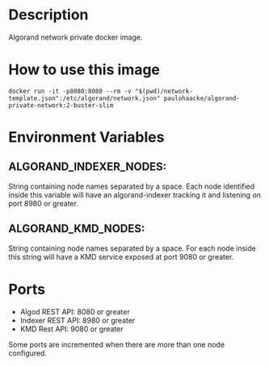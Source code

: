 # Description

Algorand network private docker image.

# How to use this image

```shell
docker run -it -p8080:8080 --rm -v "$(pwd)/network-template.json":/etc/algorand/network.json" paulohaacke/algorand-private-network:2-buster-slim
```

# Environment Variables

## ALGORAND_INDEXER_NODES:

String containing node names separated by a space. Each node identified inside this variable will have an algorand-indexer tracking it and listening on port 8980 or greater.

## ALGORAND_KMD_NODES:

String containing node names separated by a space. For each node inside this string will have a KMD service exposed at port 9080 or greater.

# Ports

* Algod REST API: 8080 or greater
* Indexer REST API: 8980 or greater
* KMD Rest API: 9080 or greater

Some ports are incremented when there are more than one node configured.

